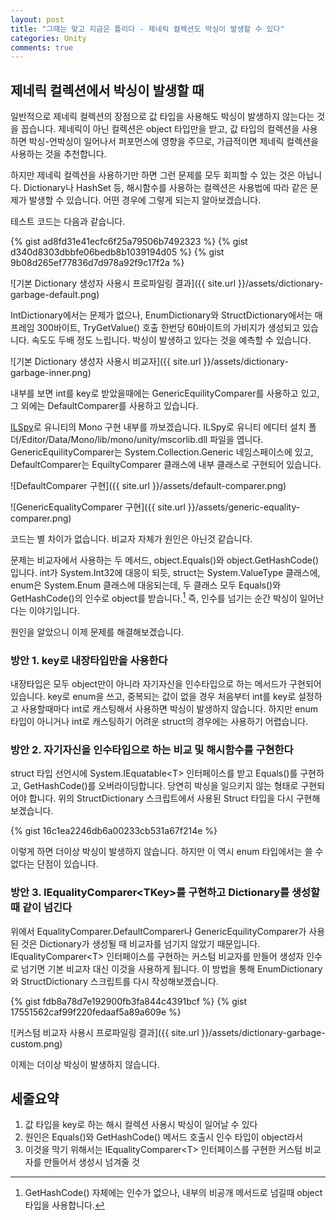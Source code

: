 ```yaml
---
layout: post
title: "그때는 맞고 지금은 틀리다 - 제네릭 컬렉션도 박싱이 발생할 수 있다"
categories: Unity
comments: true
---
```

## 제네릭 컬렉션에서 박싱이 발생할 때

일반적으로 제네릭 컬렉션의 장점으로 값 타입을 사용해도 박싱이 발생하지 않는다는 것을 꼽습니다. 제네릭이 아닌 컬렉션은 object 타입만을 받고, 값 타입의 컬렉션을 사용하면 박싱-언박싱이 일어나서 퍼포먼스에 영향을 주므로, 가급적이면 제네릭 컬렉션을 사용하는 것을 추천합니다.

하지만 제네릭 컬렉션을 사용하기만 하면 그런 문제를 모두 회피할 수 있는 것은 아닙니다. Dictionary나 HashSet 등, 해시함수를 사용하는 컬렉션은 사용법에 따라 같은 문제가 발생할 수 있습니다. 어떤 경우에 그렇게 되는지 알아보겠습니다.

테스트 코드는 다음과 같습니다.

{% gist ad8fd31e41ecfc6f25a79506b7492323 %}
{% gist d340d8303dbbfe06bedb8b1039194d05 %}
{% gist 9b08d265ef77836d7d978a92f9c17f2a %}

![기본 Dictionary 생성자 사용시 프로파일링 결과]({{ site.url }}/assets/dictionary-garbage-default.png)

IntDictionary에서는 문제가 없으나, EnumDictionary와 StructDictionary에서는 매프레임 300바이트, TryGetValue() 호출 한번당 60바이트의 가비지가 생성되고 있습니다. 속도도 두배 정도 느립니다. 박싱이 발생하고 있다는 것을 예측할 수 있습니다.

![기본 Dictionary 생성자 사용시 비교자]({{ site.url }}/assets/dictionary-garbage-inner.png)

내부를 보면 int를 key로 받았을때에는 GenericEquilityComparer를 사용하고 있고, 그 외에는 DefaultComparer를 사용하고 있습니다.

[ILSpy](https://github.com/icsharpcode/ILSpy)로 유니티의 Mono 구현 내부를 까보겠습니다. ILSpy로 유니티 에디터 설치 폴더/Editor/Data/Mono/lib/mono/unity/mscorlib.dll 파일을 엽니다. GenericEquilityComparer는 System.Collection.Generic 네임스페이스에 있고, DefaultComparer는 EquiltyComparer 클래스에 내부 클래스로 구현되어 있습니다.

![DefaultComparer 구현]({{ site.url }}/assets/default-comparer.png)

![GenericEqualityComparer 구현]({{ site.url }}/assets/generic-equality-comparer.png)

코드는 별 차이가 없습니다. 비교자 자체가 원인은 아닌것 같습니다.

문제는 비교자에서 사용하는 두 메서드, object.Equals()와 object.GetHashCode()입니다. int가 System.Int32에 대응이 되듯, struct는 System.ValueType 클래스에, enum은 System.Enum 클래스에 대응되는데, 두 클래스 모두 Equals()와 GetHashCode()의 인수로 object를 받습니다.[^1] 즉, 인수를 넘기는 순간 박싱이 일어난다는 이야기입니다.

[^1]: GetHashCode() 자체에는 인수가 없으나, 내부의 비공개 메서드로 넘길때 object 타입을 사용합니다.

원인을 알았으니 이제 문제를 해결해보겠습니다.

### 방안 1. key로 내장타입만을 사용한다

내장타입은 모두 object만이 아니라 자기자신을 인수타입으로 하는 메서드가 구현되어 있습니다. key로 enum을 쓰고, 중복되는 값이 없을 경우 처음부터 int를 key로 설정하고 사용할때마다 int로 캐스팅해서 사용하면 박싱이 발생하지 않습니다. 하지만 enum 타입이 아니거나 int로 캐스팅하기 어려운 struct의 경우에는 사용하기 어렵습니다.

### 방안 2. 자기자신을 인수타입으로 하는 비교 및 해시함수를 구현한다

struct 타입 선언시에 System.IEquatable\<T\> 인터페이스를 받고 Equals()를 구현하고, GetHashCode()를 오버라이딩합니다. 당연히 박싱을 일으키지 않는 형태로 구현되어야 합니다. 위의 StructDictionary 스크립트에서 사용된 Struct 타입을 다시 구현해보겠습니다.

{% gist 16c1ea2246db6a00233cb531a67f214e %}

이렇게 하면 더이상 박싱이 발생하지 않습니다. 하지만 이 역시 enum 타입에서는 쓸 수 없다는 단점이 있습니다.

### 방안 3. IEqualityComparer\<TKey\>를 구현하고 Dictionary를 생성할때 같이 넘긴다

위에서 EqualityComparer.DefaultComparer나 GenericEquilityComparer가 사용된 것은 Dictionary가 생성될 때 비교자를 넘기지 않았기 때문입니다. IEqualityComparer\<T\> 인터페이스를 구현하는 커스텀 비교자를 만들어 생성자 인수로 넘기면 기본 비교자 대신 이것을 사용하게 됩니다. 이 방법을 통해 EnumDictionary와 StructDictionary 스크립트를 다시 작성해보겠습니다.

{% gist fdb8a78d7e192900fb3fa844c4391bcf %}
{% gist 17551562caf99f220fedaaf5a89a609e %}

![커스텀 비교자 사용시 프로파일링 결과]({{ site.url }}/assets/dictionary-garbage-custom.png)

이제는 더이상 박싱이 발생하지 않습니다.

## 세줄요약

1. 값 타입을 key로 하는 해시 컬렉션 사용시 박싱이 일어날 수 있다
2. 원인은 Equals()와 GetHashCode() 메서드 호출시 인수 타입이 object라서
3. 이것을 막기 위해서는 IEqualityComparer\<T\> 인터페이스를 구현한 커스텀 비교자를 만들어서 생성시 넘겨줄 것
